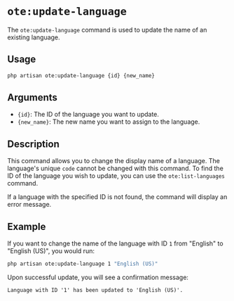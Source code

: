 # `ote:update-language`

The `ote:update-language` command is used to update the name of an existing language.

## Usage

```bash
php artisan ote:update-language {id} {new_name}
```

## Arguments

-   `{id}`: The ID of the language you want to update.
-   `{new_name}`: The new name you want to assign to the language.

## Description

This command allows you to change the display name of a language. The language's unique `code` cannot be changed with this command. To find the ID of the language you wish to update, you can use the `ote:list-languages` command.

If a language with the specified ID is not found, the command will display an error message.

## Example

If you want to change the name of the language with ID `1` from "English" to "English (US)", you would run:

```bash
php artisan ote:update-language 1 "English (US)"
```

Upon successful update, you will see a confirmation message:

```
Language with ID '1' has been updated to 'English (US)'.
```
